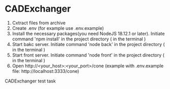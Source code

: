 # CADExchanger

1. Cxtract files from archive
2. Create .env (for example use .env.example)
3. Install the necessary packages(you need NodeJS 18.12.1 or later). Initiate command 'npm install' in the project directory ( in the terminal )
4. Start bakc server. Initiate command 'node back' in the project directory ( in the terminal )
5. Start front server. Initiate command 'node front' in the project directory ( in the terminal )
6. Open http://<your_host>:<your_port>/cone  (example with .env.example file: http://localhost:3333/cone)

CADExchanger test task
